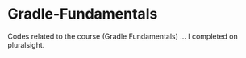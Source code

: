 # Gradle-Fundamentals
Codes related to the course (Gradle Fundamentals) ... I completed on pluralsight.
